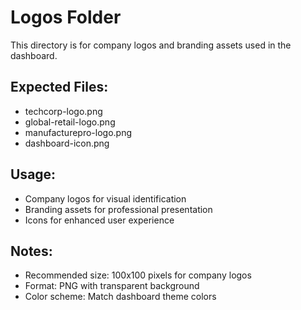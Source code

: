 # Logos Folder

This directory is for company logos and branding assets used in the dashboard.

## Expected Files:
- techcorp-logo.png
- global-retail-logo.png  
- manufacturepro-logo.png
- dashboard-icon.png

## Usage:
- Company logos for visual identification
- Branding assets for professional presentation
- Icons for enhanced user experience

## Notes:
- Recommended size: 100x100 pixels for company logos
- Format: PNG with transparent background
- Color scheme: Match dashboard theme colors
